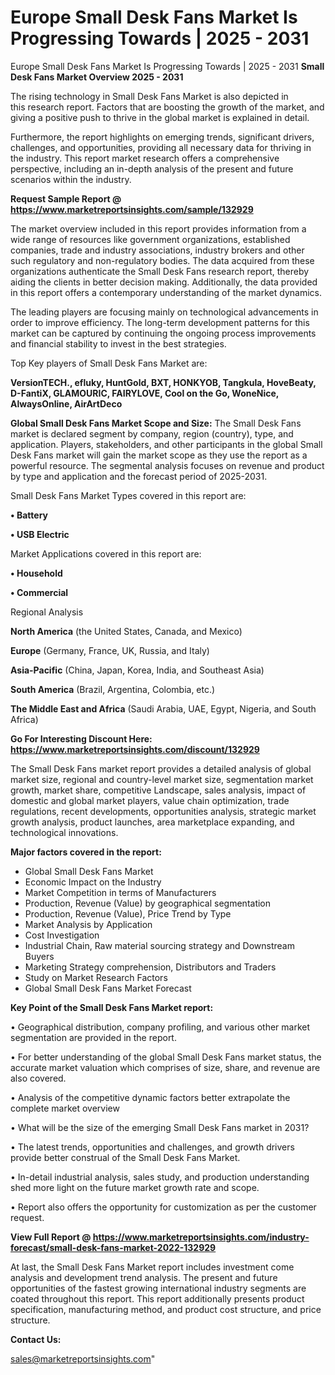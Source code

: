 # Europe Small Desk Fans Market Is Progressing Towards | 2025 - 2031
Europe Small Desk Fans Market Is Progressing Towards | 2025 - 2031
<Strong> Small Desk Fans Market Overview 2025 - 2031</strong>

The rising technology in Small Desk Fans Market is also depicted in this research report. Factors that are boosting the growth of the market, and giving a positive push to thrive in the global market is explained in detail.

Furthermore, the report highlights on emerging trends, significant drivers, challenges, and opportunities, providing all necessary data for thriving in the industry. This report market research offers a comprehensive perspective, including an in-depth analysis of the present and future scenarios within the industry.

<strong>Request Sample Report @ <a href=https://www.marketreportsinsights.com/sample/132929>https://www.marketreportsinsights.com/sample/132929</a></strong>

The market overview included in this report provides information from a wide range of resources like government organizations, established companies, trade and industry associations, industry brokers and other such regulatory and non-regulatory bodies. The data acquired from these organizations authenticate the Small Desk Fans research report, thereby aiding the clients in better decision making. Additionally, the data provided in this report offers a contemporary understanding of the market dynamics.

The leading players are focusing mainly on technological advancements in order to improve efficiency. The long-term development patterns for this market can be captured by continuing the ongoing process improvements and financial stability to invest in the best strategies.

Top Key players of Small Desk Fans Market are:

<strong>VersionTECH., efluky, HuntGold, BXT, HONKYOB, Tangkula, HoveBeaty, D-FantiX, GLAMOURIC, FAIRYLOVE, Cool on the Go, WoneNice, AlwaysOnline, AirArtDeco</strong>

<strong><b>Global Small Desk Fans Market Scope and Size:</b></strong>
The Small Desk Fans market is declared segment by company, region (country), type, and application. Players, stakeholders, and other participants in the global Small Desk Fans market will gain the market scope as they use the report as a powerful resource. The segmental analysis focuses on revenue and product by type and application and the forecast period of 2025-2031.

Small Desk Fans Market Types covered in this report are:

<strong>• Battery

• USB Electric</strong>

Market Applications covered in this report are:

<strong>• Household

• Commercial</strong> 

Regional Analysis

<strong>North America</strong> (the United States, Canada, and Mexico)

<strong>Europe</strong> (Germany, France, UK, Russia, and Italy)

<strong>Asia-Pacific</strong> (China, Japan, Korea, India, and Southeast Asia)

<strong>South America</strong> (Brazil, Argentina, Colombia, etc.)

<strong>The Middle East and Africa</strong> (Saudi Arabia, UAE, Egypt, Nigeria, and South Africa)

<strong>Go For Interesting Discount Here: <a href=https://www.marketreportsinsights.com/discount/132929>https://www.marketreportsinsights.com/discount/132929</a></strong>

The Small Desk Fans market report provides a detailed analysis of global market size, regional and country-level market size, segmentation market growth, market share, competitive Landscape, sales analysis, impact of domestic and global market players, value chain optimization, trade regulations, recent developments, opportunities analysis, strategic market growth analysis, product launches, area marketplace expanding, and technological innovations.

<strong><b>Major factors covered in the report:</b></strong>
<ul>
  <li>Global Small Desk Fans Market </li>
  <li>Economic Impact on the Industry</li>
  <li>Market Competition in terms of Manufacturers</li>
  <li>Production, Revenue (Value) by geographical segmentation</li>
  <li>Production, Revenue (Value), Price Trend by Type</li>
  <li>Market Analysis by Application</li>
  <li>Cost Investigation</li>
  <li>Industrial Chain, Raw material sourcing strategy and Downstream Buyers</li>
  <li>Marketing Strategy comprehension, Distributors and Traders</li>
  <li>Study on Market Research Factors</li>
  <li>Global Small Desk Fans Market Forecast</li>
</ul>

<strong><b>Key Point of the Small Desk Fans Market report:</b></strong>

• Geographical distribution, company profiling, and various other market segmentation are provided in the report.

• For better understanding of the global Small Desk Fans market status, the accurate market valuation which comprises of size, share, and revenue are also covered.

• Analysis of the competitive dynamic factors better extrapolate the complete market overview

• What will be the size of the emerging Small Desk Fans market in 2031?

• The latest trends, opportunities and challenges, and growth drivers provide better construal of the Small Desk Fans Market.

• In-detail industrial analysis, sales study, and production understanding shed more light on the future market growth rate and scope.

• Report also offers the opportunity for customization as per the customer request.

<strong><b>View Full Report @ <a href=https://www.marketreportsinsights.com/industry-forecast/small-desk-fans-market-2022-132929>https://www.marketreportsinsights.com/industry-forecast/small-desk-fans-market-2022-132929</a></b></strong>


At last, the Small Desk Fans Market report includes investment come analysis and development trend analysis. The present and future opportunities of the fastest growing international industry segments are coated throughout this report. This report additionally presents product specification, manufacturing method, and product cost structure, and price structure.

<strong>Contact Us:</strong>

sales@marketreportsinsights.com"
